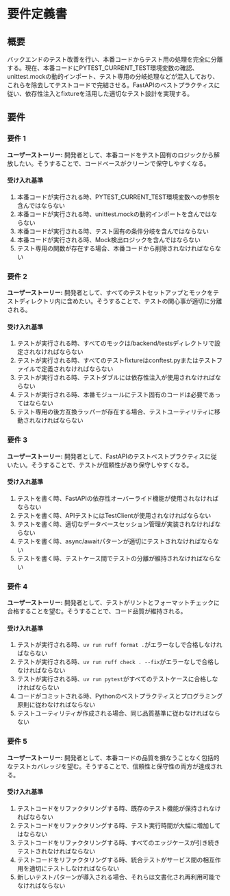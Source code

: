 # 要件定義書

## 概要

バックエンドのテスト改善を行い、本番コードからテスト用の処理を完全に分離する。現在、本番コードにPYTEST_CURRENT_TEST環境変数の確認、unittest.mockの動的インポート、テスト専用の分岐処理などが混入しており、これらを除去してテストコードで完結させる。FastAPIのベストプラクティスに従い、依存性注入とfixtureを活用した適切なテスト設計を実現する。

## 要件

### 要件 1

**ユーザーストーリー:** 開発者として、本番コードをテスト固有のロジックから解放したい。そうすることで、コードベースがクリーンで保守しやすくなる。

#### 受け入れ基準

1. 本番コードが実行される時、PYTEST_CURRENT_TEST環境変数への参照を含んではならない
2. 本番コードが実行される時、unittest.mockの動的インポートを含んではならない
3. 本番コードが実行される時、テスト固有の条件分岐を含んではならない
4. 本番コードが実行される時、Mock検出ロジックを含んではならない
5. テスト専用の関数が存在する場合、本番コードから削除されなければならない

### 要件 2

**ユーザーストーリー:** 開発者として、すべてのテストセットアップとモックをテストディレクトリ内に含めたい。そうすることで、テストの関心事が適切に分離される。

#### 受け入れ基準

1. テストが実行される時、すべてのモックは/backend/testsディレクトリで設定されなければならない
2. テストが実行される時、すべてのテストfixtureはconftest.pyまたはテストファイルで定義されなければならない
3. テストが実行される時、テストダブルには依存性注入が使用されなければならない
4. テストが実行される時、本番モジュールにテスト固有のコードは必要であってはならない
5. テスト専用の後方互換ラッパーが存在する場合、テストユーティリティに移動されなければならない

### 要件 3

**ユーザーストーリー:** 開発者として、FastAPIのテストベストプラクティスに従いたい。そうすることで、テストが信頼性があり保守しやすくなる。

#### 受け入れ基準

1. テストを書く時、FastAPIの依存性オーバーライド機能が使用されなければならない
2. テストを書く時、APIテストにはTestClientが使用されなければならない
3. テストを書く時、適切なデータベースセッション管理が実装されなければならない
4. テストを書く時、async/awaitパターンが適切にテストされなければならない
5. テストを書く時、テストケース間でテストの分離が維持されなければならない

### 要件 4

**ユーザーストーリー:** 開発者として、テストがリントとフォーマットチェックに合格することを望む。そうすることで、コード品質が維持される。

#### 受け入れ基準

1. テストが実行される時、`uv run ruff format .`がエラーなしで合格しなければならない
2. テストが実行される時、`uv run ruff check . --fix`がエラーなしで合格しなければならない
3. テストが実行される時、`uv run pytest`がすべてのテストケースに合格しなければならない
4. コードがコミットされる時、Pythonのベストプラクティスとプログラミング原則に従わなければならない
5. テストユーティリティが作成される場合、同じ品質基準に従わなければならない

### 要件 5

**ユーザーストーリー:** 開発者として、本番コードの品質を損なうことなく包括的なテストカバレッジを望む。そうすることで、信頼性と保守性の両方が達成される。

#### 受け入れ基準

1. テストコードをリファクタリングする時、既存のテスト機能が保持されなければならない
2. テストコードをリファクタリングする時、テスト実行時間が大幅に増加してはならない
3. テストコードをリファクタリングする時、すべてのエッジケースが引き続きテストされなければならない
4. テストコードをリファクタリングする時、統合テストがサービス間の相互作用を適切にテストしなければならない
5. 新しいテストパターンが導入される場合、それらは文書化され再利用可能でなければならない